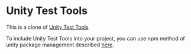 # Unity Test Tools

This is a clone of [Unity Test Tools](https://bitbucket.org/Unity-Technologies/unitytesttools)

To include Unity Test Tools into your project, you can use npm method of unity package management described [here](https://github.com/minhhh/UBootstrap).
